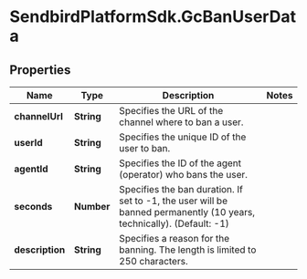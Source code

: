 # SendbirdPlatformSdk.GcBanUserData

## Properties

Name | Type | Description | Notes
------------ | ------------- | ------------- | -------------
**channelUrl** | **String** | Specifies the URL of the channel where to ban a user. | 
**userId** | **String** | Specifies the unique ID of the user to ban. | 
**agentId** | **String** | Specifies the ID of the agent (operator) who bans the user. | 
**seconds** | **Number** | Specifies the ban duration. If set to -1, the user will be banned permanently (10 years, technically). (Default: -1) | 
**description** | **String** | Specifies a reason for the banning. The length is limited to 250 characters. | 


